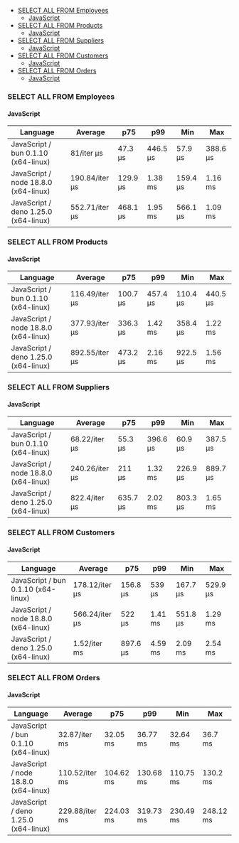 <script src="https://cdn.jsdelivr.net/npm/apexcharts"></script>
- [SELECT ALL FROM Employees](#sqlite-SELECT-ALL-FROM-Employees)
    - [JavaScript](#sqlite-SELECT-ALL-FROM-Employees-javascript)
- [SELECT ALL FROM Products](#sqlite-SELECT-ALL-FROM-Products)
    - [JavaScript](#sqlite-SELECT-ALL-FROM-Products-javascript)
- [SELECT ALL FROM Suppliers](#sqlite-SELECT-ALL-FROM-Suppliers)
    - [JavaScript](#sqlite-SELECT-ALL-FROM-Suppliers-javascript)
- [SELECT ALL FROM Customers](#sqlite-SELECT-ALL-FROM-Customers)
    - [JavaScript](#sqlite-SELECT-ALL-FROM-Customers-javascript)
- [SELECT ALL FROM Orders](#sqlite-SELECT-ALL-FROM-Orders)
    - [JavaScript](#sqlite-SELECT-ALL-FROM-Orders-javascript)

### <a name="sqlite-SELECT-ALL-FROM-Employees">SELECT ALL FROM Employees</a>

#### <a name="sqlite-SELECT-ALL-FROM-Employees-javascript">JavaScript</a>

| Language                              | Average        | p75      | p99      | Min      | Max      |
| ------------------------------------- | -------------- | -------- | -------- | -------- | -------- |
| JavaScript /  bun 0.1.10 (x64-linux)  | 81/iter µs     | 47.3 µs  | 446.5 µs | 57.9 µs  | 388.6 µs |
| JavaScript /  node 18.8.0 (x64-linux) | 190.84/iter µs | 129.9 µs | 1.38 ms  | 159.4 µs | 1.16 ms  |
| JavaScript /  deno 1.25.0 (x64-linux) | 552.71/iter µs | 468.1 µs | 1.95 ms  | 566.1 µs | 1.09 ms  |


<div id="chart-25"></div>
<script>
new ApexCharts(document.querySelector('#chart-25'), {
                    chart: {
                        height: 320,
                        type: 'line',
                        toolbar: {
                            show: true,
                        },
                        animations: {
                            enabled: true,
                        },
                    },
                    series: [{"name":"JavaScript / deno 1.25.0 (x64-linux)","data":[0,0,0,0,0,0,0,0,392955.41,392955.41,392955.41,392955.41,392955.41,540917.49,540917.49,622687.94,591898.32,591898.32,591898.32,552714.55]},{"name":"JavaScript / bun 0.1.10 (x64-linux)","data":[0,0,0,0,0,0,0,0,78682.69,78682.69,78682.69,78682.69,78682.69,92236.23,92236.23,117013.47,110639.78,110639.78,110639.78,81004.74]},{"name":"JavaScript / node 18.8.0 (x64-linux)","data":[0,0,0,0,0,0,0,0,713652.93,713652.93,713652.93,713652.93,713652.93,160306.56,160306.56,207374.36,183746.7,183746.7,183746.7,190838.53]}],
                    stroke: {
                        width: 1,
                        curve: "straight",
                    },
                    legend: {
                        show: true,
                        showForSingleSeries: true,
                        position: "bottom",
                    },
                    yaxis: {
                        labels: {
                            formatter: function (v) {
                    const time = v;
                    const locale = 'en-US';
                    const type = '/iter';

                    if (time < 1e0) return `${Number((time * 1e3).toFixed(2)).toLocaleString(locale)}${type} ps`;
  
                    if (time < 1e3) return `${Number(time.toFixed(2)).toLocaleString(locale)}${type} ns`;
                    if (time < 1e6) return `${Number((time / 1e3).toFixed(2)).toLocaleString(locale)}${type} µs`;
                    if (time < 1e9) return `${Number((time / 1e6).toFixed(2)).toLocaleString(locale)}${type} ms`;
                    if (time < 1e12) return `${Number((time / 1e9).toFixed(2)).toLocaleString(locale)}${type} s`;
                    if (time < 36e11) return `${Number((time / 60e9).toFixed(2)).toLocaleString(locale)}${type} m`;
                  
                    return `${Number((time / 36e11).toFixed(2)).toLocaleString(locale)}${type} h`;
                }
                        },
                        title: {
                            text: "time per iteration"
                        },
                    },
                    xaxis: {
                        categories: ["de35d11","1038a86","63a645f","af1a4a3","3933845","9663e12","ca114bf","222f025","5910ee7","fbe56df","e905e2a","f2e77e3","b53c9bc","1def946","f0d489b","3fdd09b","5a0d741","adfa99a","dfe4527","Latest"],
                        labels: {
                            show: false,
                        },
                        tooltip: {
                            enabled: false,
                        },
                    },
                    plotOptions: {
                        bar: {
                            distributed: true
                        }
                    }
                }).render()
</script>

### <a name="sqlite-SELECT-ALL-FROM-Products">SELECT ALL FROM Products</a>

#### <a name="sqlite-SELECT-ALL-FROM-Products-javascript">JavaScript</a>

| Language                              | Average        | p75      | p99      | Min      | Max      |
| ------------------------------------- | -------------- | -------- | -------- | -------- | -------- |
| JavaScript /  bun 0.1.10 (x64-linux)  | 116.49/iter µs | 100.7 µs | 457.4 µs | 110.4 µs | 440.5 µs |
| JavaScript /  node 18.8.0 (x64-linux) | 377.93/iter µs | 336.3 µs | 1.42 ms  | 358.4 µs | 1.22 ms  |
| JavaScript /  deno 1.25.0 (x64-linux) | 892.55/iter µs | 473.2 µs | 2.16 ms  | 922.5 µs | 1.56 ms  |


<div id="chart-26"></div>
<script>
new ApexCharts(document.querySelector('#chart-26'), {
                    chart: {
                        height: 320,
                        type: 'line',
                        toolbar: {
                            show: true,
                        },
                        animations: {
                            enabled: true,
                        },
                    },
                    series: [{"name":"JavaScript / deno 1.25.0 (x64-linux)","data":[0,0,0,0,0,0,0,0,559002.01,559002.01,559002.01,559002.01,559002.01,915880.71,915880.71,1101136.06,889457.16,889457.16,889457.16,892547.58]},{"name":"JavaScript / bun 0.1.10 (x64-linux)","data":[0,0,0,0,0,0,0,0,110846.35,110846.35,110846.35,110846.35,110846.35,112391.99,112391.99,121523.64,113423.57,113423.57,113423.57,116494.72]},{"name":"JavaScript / node 18.8.0 (x64-linux)","data":[0,0,0,0,0,0,0,0,342600.89,342600.89,342600.89,342600.89,342600.89,374289.22,374289.22,469938.87,396700.25,396700.25,396700.25,377931]}],
                    stroke: {
                        width: 1,
                        curve: "straight",
                    },
                    legend: {
                        show: true,
                        showForSingleSeries: true,
                        position: "bottom",
                    },
                    yaxis: {
                        labels: {
                            formatter: function (v) {
                    const time = v;
                    const locale = 'en-US';
                    const type = '/iter';

                    if (time < 1e0) return `${Number((time * 1e3).toFixed(2)).toLocaleString(locale)}${type} ps`;
  
                    if (time < 1e3) return `${Number(time.toFixed(2)).toLocaleString(locale)}${type} ns`;
                    if (time < 1e6) return `${Number((time / 1e3).toFixed(2)).toLocaleString(locale)}${type} µs`;
                    if (time < 1e9) return `${Number((time / 1e6).toFixed(2)).toLocaleString(locale)}${type} ms`;
                    if (time < 1e12) return `${Number((time / 1e9).toFixed(2)).toLocaleString(locale)}${type} s`;
                    if (time < 36e11) return `${Number((time / 60e9).toFixed(2)).toLocaleString(locale)}${type} m`;
                  
                    return `${Number((time / 36e11).toFixed(2)).toLocaleString(locale)}${type} h`;
                }
                        },
                        title: {
                            text: "time per iteration"
                        },
                    },
                    xaxis: {
                        categories: ["de35d11","1038a86","63a645f","af1a4a3","3933845","9663e12","ca114bf","222f025","5910ee7","fbe56df","e905e2a","f2e77e3","b53c9bc","1def946","f0d489b","3fdd09b","5a0d741","adfa99a","dfe4527","Latest"],
                        labels: {
                            show: false,
                        },
                        tooltip: {
                            enabled: false,
                        },
                    },
                    plotOptions: {
                        bar: {
                            distributed: true
                        }
                    }
                }).render()
</script>

### <a name="sqlite-SELECT-ALL-FROM-Suppliers">SELECT ALL FROM Suppliers</a>

#### <a name="sqlite-SELECT-ALL-FROM-Suppliers-javascript">JavaScript</a>

| Language                              | Average        | p75      | p99      | Min      | Max      |
| ------------------------------------- | -------------- | -------- | -------- | -------- | -------- |
| JavaScript /  bun 0.1.10 (x64-linux)  | 68.22/iter µs  | 55.3 µs  | 396.6 µs | 60.9 µs  | 387.5 µs |
| JavaScript /  node 18.8.0 (x64-linux) | 240.26/iter µs | 211 µs   | 1.32 ms  | 226.9 µs | 889.7 µs |
| JavaScript /  deno 1.25.0 (x64-linux) | 822.4/iter µs  | 635.7 µs | 2.02 ms  | 803.3 µs | 1.65 ms  |


<div id="chart-27"></div>
<script>
new ApexCharts(document.querySelector('#chart-27'), {
                    chart: {
                        height: 320,
                        type: 'line',
                        toolbar: {
                            show: true,
                        },
                        animations: {
                            enabled: true,
                        },
                    },
                    series: [{"name":"JavaScript / deno 1.25.0 (x64-linux)","data":[0,0,0,0,0,0,0,0,553535.01,553535.01,553535.01,553535.01,553535.01,819642.53,819642.53,1090198.84,842242.58,842242.58,842242.58,822400.72]},{"name":"JavaScript / bun 0.1.10 (x64-linux)","data":[0,0,0,0,0,0,0,0,80909.83,80909.83,80909.83,80909.83,80909.83,69758.27,69758.27,91559.97,75536.13,75536.13,75536.13,68224.84]},{"name":"JavaScript / node 18.8.0 (x64-linux)","data":[0,0,0,0,0,0,0,0,190088.58,190088.58,190088.58,190088.58,190088.58,229042.01,229042.01,270800.69,201453.31,201453.31,201453.31,240256.34]}],
                    stroke: {
                        width: 1,
                        curve: "straight",
                    },
                    legend: {
                        show: true,
                        showForSingleSeries: true,
                        position: "bottom",
                    },
                    yaxis: {
                        labels: {
                            formatter: function (v) {
                    const time = v;
                    const locale = 'en-US';
                    const type = '/iter';

                    if (time < 1e0) return `${Number((time * 1e3).toFixed(2)).toLocaleString(locale)}${type} ps`;
  
                    if (time < 1e3) return `${Number(time.toFixed(2)).toLocaleString(locale)}${type} ns`;
                    if (time < 1e6) return `${Number((time / 1e3).toFixed(2)).toLocaleString(locale)}${type} µs`;
                    if (time < 1e9) return `${Number((time / 1e6).toFixed(2)).toLocaleString(locale)}${type} ms`;
                    if (time < 1e12) return `${Number((time / 1e9).toFixed(2)).toLocaleString(locale)}${type} s`;
                    if (time < 36e11) return `${Number((time / 60e9).toFixed(2)).toLocaleString(locale)}${type} m`;
                  
                    return `${Number((time / 36e11).toFixed(2)).toLocaleString(locale)}${type} h`;
                }
                        },
                        title: {
                            text: "time per iteration"
                        },
                    },
                    xaxis: {
                        categories: ["de35d11","1038a86","63a645f","af1a4a3","3933845","9663e12","ca114bf","222f025","5910ee7","fbe56df","e905e2a","f2e77e3","b53c9bc","1def946","f0d489b","3fdd09b","5a0d741","adfa99a","dfe4527","Latest"],
                        labels: {
                            show: false,
                        },
                        tooltip: {
                            enabled: false,
                        },
                    },
                    plotOptions: {
                        bar: {
                            distributed: true
                        }
                    }
                }).render()
</script>

### <a name="sqlite-SELECT-ALL-FROM-Customers">SELECT ALL FROM Customers</a>

#### <a name="sqlite-SELECT-ALL-FROM-Customers-javascript">JavaScript</a>

| Language                              | Average        | p75      | p99     | Min      | Max      |
| ------------------------------------- | -------------- | -------- | ------- | -------- | -------- |
| JavaScript /  bun 0.1.10 (x64-linux)  | 178.12/iter µs | 156.8 µs | 539 µs  | 167.7 µs | 529.9 µs |
| JavaScript /  node 18.8.0 (x64-linux) | 566.24/iter µs | 522 µs   | 1.41 ms | 551.8 µs | 1.29 ms  |
| JavaScript /  deno 1.25.0 (x64-linux) | 1.52/iter ms   | 897.6 µs | 4.59 ms | 2.09 ms  | 2.54 ms  |


<div id="chart-28"></div>
<script>
new ApexCharts(document.querySelector('#chart-28'), {
                    chart: {
                        height: 320,
                        type: 'line',
                        toolbar: {
                            show: true,
                        },
                        animations: {
                            enabled: true,
                        },
                    },
                    series: [{"name":"JavaScript / deno 1.25.0 (x64-linux)","data":[0,0,0,0,0,0,0,0,997961.34,997961.34,997961.34,997961.34,997961.34,1563233.05,1563233.05,1846924.97,1550080.32,1550080.32,1550080.32,1519298.95]},{"name":"JavaScript / bun 0.1.10 (x64-linux)","data":[0,0,0,0,0,0,0,0,247406.42,247406.42,247406.42,247406.42,247406.42,185617.19,185617.19,201132.15,195159.85,195159.85,195159.85,178121.67]},{"name":"JavaScript / node 18.8.0 (x64-linux)","data":[0,0,0,0,0,0,0,0,675150.05,675150.05,675150.05,675150.05,675150.05,530372.51,530372.51,632101.02,543640.96,543640.96,543640.96,566242.54]}],
                    stroke: {
                        width: 1,
                        curve: "straight",
                    },
                    legend: {
                        show: true,
                        showForSingleSeries: true,
                        position: "bottom",
                    },
                    yaxis: {
                        labels: {
                            formatter: function (v) {
                    const time = v;
                    const locale = 'en-US';
                    const type = '/iter';

                    if (time < 1e0) return `${Number((time * 1e3).toFixed(2)).toLocaleString(locale)}${type} ps`;
  
                    if (time < 1e3) return `${Number(time.toFixed(2)).toLocaleString(locale)}${type} ns`;
                    if (time < 1e6) return `${Number((time / 1e3).toFixed(2)).toLocaleString(locale)}${type} µs`;
                    if (time < 1e9) return `${Number((time / 1e6).toFixed(2)).toLocaleString(locale)}${type} ms`;
                    if (time < 1e12) return `${Number((time / 1e9).toFixed(2)).toLocaleString(locale)}${type} s`;
                    if (time < 36e11) return `${Number((time / 60e9).toFixed(2)).toLocaleString(locale)}${type} m`;
                  
                    return `${Number((time / 36e11).toFixed(2)).toLocaleString(locale)}${type} h`;
                }
                        },
                        title: {
                            text: "time per iteration"
                        },
                    },
                    xaxis: {
                        categories: ["de35d11","1038a86","63a645f","af1a4a3","3933845","9663e12","ca114bf","222f025","5910ee7","fbe56df","e905e2a","f2e77e3","b53c9bc","1def946","f0d489b","3fdd09b","5a0d741","adfa99a","dfe4527","Latest"],
                        labels: {
                            show: false,
                        },
                        tooltip: {
                            enabled: false,
                        },
                    },
                    plotOptions: {
                        bar: {
                            distributed: true
                        }
                    }
                }).render()
</script>

### <a name="sqlite-SELECT-ALL-FROM-Orders">SELECT ALL FROM Orders</a>

#### <a name="sqlite-SELECT-ALL-FROM-Orders-javascript">JavaScript</a>

| Language                              | Average        | p75       | p99       | Min       | Max       |
| ------------------------------------- | -------------- | --------- | --------- | --------- | --------- |
| JavaScript /  bun 0.1.10 (x64-linux)  | 32.87/iter ms  | 32.05 ms  | 36.77 ms  | 32.64 ms  | 36.7 ms   |
| JavaScript /  node 18.8.0 (x64-linux) | 110.52/iter ms | 104.62 ms | 130.68 ms | 110.75 ms | 130.2 ms  |
| JavaScript /  deno 1.25.0 (x64-linux) | 229.88/iter ms | 224.03 ms | 319.73 ms | 230.49 ms | 248.12 ms |


<div id="chart-29"></div>
<script>
new ApexCharts(document.querySelector('#chart-29'), {
                    chart: {
                        height: 320,
                        type: 'line',
                        toolbar: {
                            show: true,
                        },
                        animations: {
                            enabled: true,
                        },
                    },
                    series: [{"name":"JavaScript / deno 1.25.0 (x64-linux)","data":[0,0,0,0,0,0,0,0,164875128.25,164875128.25,164875128.25,164875128.25,164875128.25,231640158.3,231640158.3,243837219.95,220932505.03,220932505.03,220932505.03,229882140.73]},{"name":"JavaScript / bun 0.1.10 (x64-linux)","data":[0,0,0,0,0,0,0,0,34189458.28,34189458.28,34189458.28,34189458.28,34189458.28,33115179.22,33115179.22,38805336.79,35054120.54,35054120.54,35054120.54,32867966.45]},{"name":"JavaScript / node 18.8.0 (x64-linux)","data":[0,0,0,0,0,0,0,0,93157436.91,93157436.91,93157436.91,93157436.91,93157436.91,102353472.69,102353472.69,104619717.61,103160949.19,103160949.19,103160949.19,110517111.32]}],
                    stroke: {
                        width: 1,
                        curve: "straight",
                    },
                    legend: {
                        show: true,
                        showForSingleSeries: true,
                        position: "bottom",
                    },
                    yaxis: {
                        labels: {
                            formatter: function (v) {
                    const time = v;
                    const locale = 'en-US';
                    const type = '/iter';

                    if (time < 1e0) return `${Number((time * 1e3).toFixed(2)).toLocaleString(locale)}${type} ps`;
  
                    if (time < 1e3) return `${Number(time.toFixed(2)).toLocaleString(locale)}${type} ns`;
                    if (time < 1e6) return `${Number((time / 1e3).toFixed(2)).toLocaleString(locale)}${type} µs`;
                    if (time < 1e9) return `${Number((time / 1e6).toFixed(2)).toLocaleString(locale)}${type} ms`;
                    if (time < 1e12) return `${Number((time / 1e9).toFixed(2)).toLocaleString(locale)}${type} s`;
                    if (time < 36e11) return `${Number((time / 60e9).toFixed(2)).toLocaleString(locale)}${type} m`;
                  
                    return `${Number((time / 36e11).toFixed(2)).toLocaleString(locale)}${type} h`;
                }
                        },
                        title: {
                            text: "time per iteration"
                        },
                    },
                    xaxis: {
                        categories: ["de35d11","1038a86","63a645f","af1a4a3","3933845","9663e12","ca114bf","222f025","5910ee7","fbe56df","e905e2a","f2e77e3","b53c9bc","1def946","f0d489b","3fdd09b","5a0d741","adfa99a","dfe4527","Latest"],
                        labels: {
                            show: false,
                        },
                        tooltip: {
                            enabled: false,
                        },
                    },
                    plotOptions: {
                        bar: {
                            distributed: true
                        }
                    }
                }).render()
</script>

